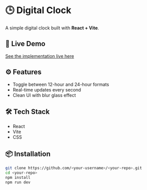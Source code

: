 # 🕒 Digital Clock

A simple digital clock built with **React + Vite**.

## 🚀 Live Demo
[See the implementation live here](https://clock-nine-omega.vercel.app/)


## ⚙️ Features
- Toggle between 12-hour and 24-hour formats
- Real-time updates every second
- Clean UI with blur glass effect

## 🛠️ Tech Stack
- React
- Vite
- CSS

## 📦 Installation
```bash
git clone https://github.com/<your-username>/<your-repo>.git
cd <your-repo>
npm install
npm run dev
